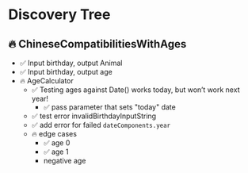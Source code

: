 #  Discovery Tree

## 🔥 ChineseCompatibilitiesWithAges
- ✅ Input birthday, output Animal
- ✅ Input birthday, output age
- 🔥 AgeCalculator
    - ✅ Testing ages against Date() works today, but won’t work next year!
        - ✅ pass parameter that sets "today" date
    - ✅ test error invalidBirthdayInputString
    - ✅ add error for failed `dateComponents.year`
    - 🔥 edge cases
        - ✅ age 0
        - ✅ age 1
        - negative age
